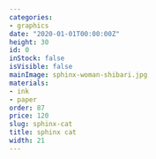 ```yaml
---
categories:
- graphics
date: "2020-01-01T00:00:00Z"
height: 30
id: 0
inStock: false
isVisible: false
mainImage: sphinx-woman-shibari.jpg
materials:
- ink
- paper
order: 87
price: 120
slug: sphinx-cat
title: sphinx cat
width: 21
---
```


